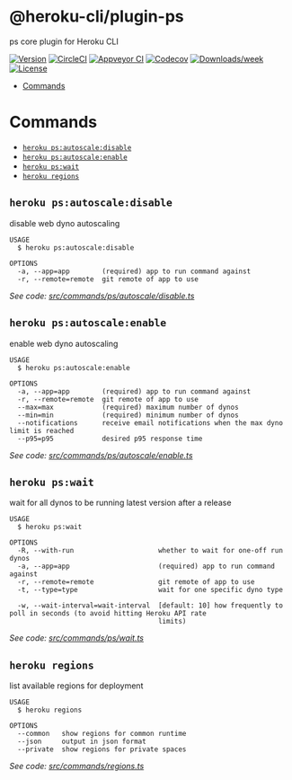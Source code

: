 @heroku-cli/plugin-ps
=====================

ps core plugin for Heroku CLI

[![Version](https://img.shields.io/npm/v/@heroku-cli/plugin-ps.svg)](https://npmjs.org/package/@heroku-cli/plugin-ps)
[![CircleCI](https://circleci.com/gh/heroku/heroku-cli-plugin-ps/tree/master.svg?style=shield)](https://circleci.com/gh/heroku/heroku-cli-plugin-ps/tree/master)
[![Appveyor CI](https://ci.appveyor.com/api/projects/status/github/heroku/heroku-cli-plugin-ps?branch=master&svg=true)](https://ci.appveyor.com/project/heroku/heroku-cli-plugin-ps/branch/master)
[![Codecov](https://codecov.io/gh/heroku/heroku-cli-plugin-ps/branch/master/graph/badge.svg)](https://codecov.io/gh/heroku/heroku-cli-plugin-ps)
[![Downloads/week](https://img.shields.io/npm/dw/@heroku-cli/plugin-ps.svg)](https://npmjs.org/package/@heroku-cli/plugin-ps)
[![License](https://img.shields.io/npm/l/@heroku-cli/plugin-ps.svg)](https://github.com/heroku/heroku-cli-plugin-ps/blob/master/package.json)

<!-- toc -->
* [Commands](#commands)
<!-- tocstop -->
# Commands
<!-- commands -->
* [`heroku ps:autoscale:disable`](#heroku-psautoscaledisable)
* [`heroku ps:autoscale:enable`](#heroku-psautoscaleenable)
* [`heroku ps:wait`](#heroku-pswait)
* [`heroku regions`](#heroku-regions)

## `heroku ps:autoscale:disable`

disable web dyno autoscaling

```
USAGE
  $ heroku ps:autoscale:disable

OPTIONS
  -a, --app=app        (required) app to run command against
  -r, --remote=remote  git remote of app to use
```

_See code: [src/commands/ps/autoscale/disable.ts](https://github.com/heroku/cli/blob/v7.22.6/packages/ps/src/commands/ps/autoscale/disable.ts)_

## `heroku ps:autoscale:enable`

enable web dyno autoscaling

```
USAGE
  $ heroku ps:autoscale:enable

OPTIONS
  -a, --app=app        (required) app to run command against
  -r, --remote=remote  git remote of app to use
  --max=max            (required) maximum number of dynos
  --min=min            (required) minimum number of dynos
  --notifications      receive email notifications when the max dyno limit is reached
  --p95=p95            desired p95 response time
```

_See code: [src/commands/ps/autoscale/enable.ts](https://github.com/heroku/cli/blob/v7.22.6/packages/ps/src/commands/ps/autoscale/enable.ts)_

## `heroku ps:wait`

wait for all dynos to be running latest version after a release

```
USAGE
  $ heroku ps:wait

OPTIONS
  -R, --with-run                     whether to wait for one-off run dynos
  -a, --app=app                      (required) app to run command against
  -r, --remote=remote                git remote of app to use
  -t, --type=type                    wait for one specific dyno type

  -w, --wait-interval=wait-interval  [default: 10] how frequently to poll in seconds (to avoid hitting Heroku API rate
                                     limits)
```

_See code: [src/commands/ps/wait.ts](https://github.com/heroku/cli/blob/v7.22.6/packages/ps/src/commands/ps/wait.ts)_

## `heroku regions`

list available regions for deployment

```
USAGE
  $ heroku regions

OPTIONS
  --common   show regions for common runtime
  --json     output in json format
  --private  show regions for private spaces
```

_See code: [src/commands/regions.ts](https://github.com/heroku/cli/blob/v7.22.6/packages/ps/src/commands/regions.ts)_
<!-- commandsstop -->
